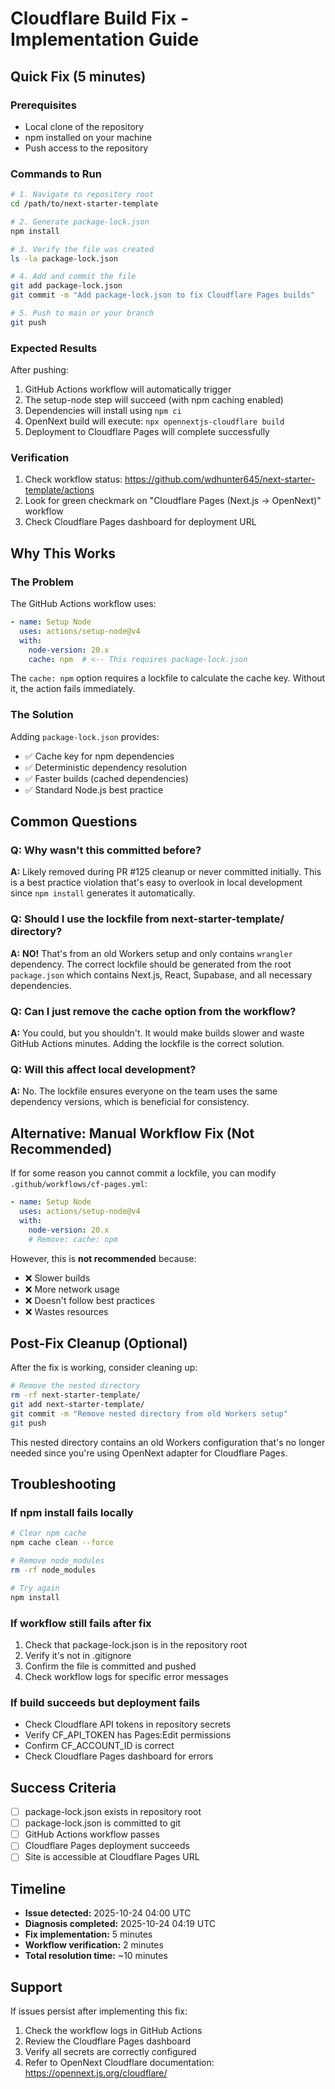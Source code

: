 # Cloudflare Build Fix - Implementation Guide

## Quick Fix (5 minutes)

### Prerequisites
- Local clone of the repository
- npm installed on your machine
- Push access to the repository

### Commands to Run

```bash
# 1. Navigate to repository root
cd /path/to/next-starter-template

# 2. Generate package-lock.json
npm install

# 3. Verify the file was created
ls -la package-lock.json

# 4. Add and commit the file
git add package-lock.json
git commit -m "Add package-lock.json to fix Cloudflare Pages builds"

# 5. Push to main or your branch
git push
```

### Expected Results

After pushing:
1. GitHub Actions workflow will automatically trigger
2. The setup-node step will succeed (with npm caching enabled)
3. Dependencies will install using `npm ci`
4. OpenNext build will execute: `npx opennextjs-cloudflare build`
5. Deployment to Cloudflare Pages will complete successfully

### Verification

1. Check workflow status: https://github.com/wdhunter645/next-starter-template/actions
2. Look for green checkmark on "Cloudflare Pages (Next.js → OpenNext)" workflow
3. Check Cloudflare Pages dashboard for deployment URL

## Why This Works

### The Problem
The GitHub Actions workflow uses:
```yaml
- name: Setup Node
  uses: actions/setup-node@v4
  with:
    node-version: 20.x
    cache: npm  # <-- This requires package-lock.json
```

The `cache: npm` option requires a lockfile to calculate the cache key. Without it, the action fails immediately.

### The Solution
Adding `package-lock.json` provides:
- ✅ Cache key for npm dependencies
- ✅ Deterministic dependency resolution
- ✅ Faster builds (cached dependencies)
- ✅ Standard Node.js best practice

## Common Questions

### Q: Why wasn't this committed before?
**A:** Likely removed during PR #125 cleanup or never committed initially. This is a best practice violation that's easy to overlook in local development since `npm install` generates it automatically.

### Q: Should I use the lockfile from next-starter-template/ directory?
**A:** **NO!** That's from an old Workers setup and only contains `wrangler` dependency. The correct lockfile should be generated from the root `package.json` which contains Next.js, React, Supabase, and all necessary dependencies.

### Q: Can I just remove the cache option from the workflow?
**A:** You could, but you shouldn't. It would make builds slower and waste GitHub Actions minutes. Adding the lockfile is the correct solution.

### Q: Will this affect local development?
**A:** No. The lockfile ensures everyone on the team uses the same dependency versions, which is beneficial for consistency.

## Alternative: Manual Workflow Fix (Not Recommended)

If for some reason you cannot commit a lockfile, you can modify `.github/workflows/cf-pages.yml`:

```yaml
- name: Setup Node
  uses: actions/setup-node@v4
  with:
    node-version: 20.x
    # Remove: cache: npm
```

However, this is **not recommended** because:
- ❌ Slower builds
- ❌ More network usage
- ❌ Doesn't follow best practices
- ❌ Wastes resources

## Post-Fix Cleanup (Optional)

After the fix is working, consider cleaning up:

```bash
# Remove the nested directory
rm -rf next-starter-template/
git add next-starter-template/
git commit -m "Remove nested directory from old Workers setup"
git push
```

This nested directory contains an old Workers configuration that's no longer needed since you're using OpenNext adapter for Cloudflare Pages.

## Troubleshooting

### If npm install fails locally
```bash
# Clear npm cache
npm cache clean --force

# Remove node_modules
rm -rf node_modules

# Try again
npm install
```

### If workflow still fails after fix
1. Check that package-lock.json is in the repository root
2. Verify it's not in .gitignore
3. Confirm the file is committed and pushed
4. Check workflow logs for specific error messages

### If build succeeds but deployment fails
- Check Cloudflare API tokens in repository secrets
- Verify CF_API_TOKEN has Pages:Edit permissions
- Confirm CF_ACCOUNT_ID is correct
- Check Cloudflare Pages dashboard for errors

## Success Criteria

- [ ] package-lock.json exists in repository root
- [ ] package-lock.json is committed to git
- [ ] GitHub Actions workflow passes
- [ ] Cloudflare Pages deployment succeeds
- [ ] Site is accessible at Cloudflare Pages URL

## Timeline

- **Issue detected:** 2025-10-24 04:00 UTC
- **Diagnosis completed:** 2025-10-24 04:19 UTC
- **Fix implementation:** 5 minutes
- **Workflow verification:** 2 minutes
- **Total resolution time:** ~10 minutes

## Support

If issues persist after implementing this fix:
1. Check the workflow logs in GitHub Actions
2. Review the Cloudflare Pages dashboard
3. Verify all secrets are correctly configured
4. Refer to OpenNext Cloudflare documentation: https://opennext.js.org/cloudflare/
